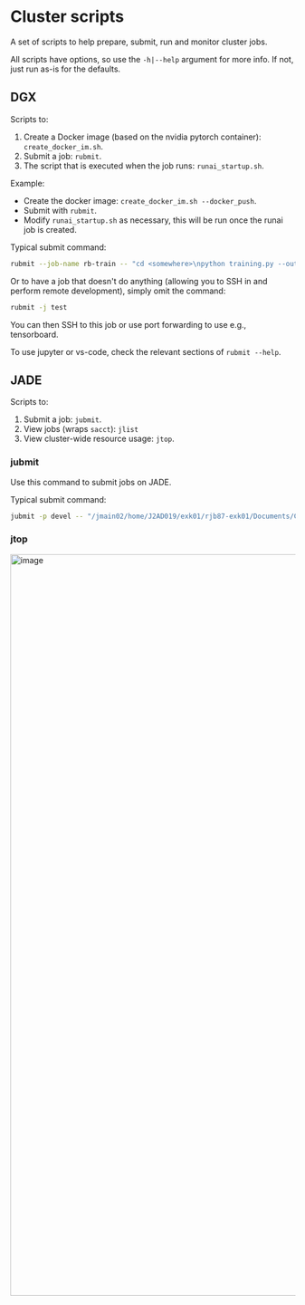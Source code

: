 # Cluster scripts

A set of scripts to help prepare, submit, run and monitor cluster jobs.

All scripts have options, so use the `-h|--help` argument for more info. If not, just run as-is for the defaults.

## DGX

Scripts to:

1. Create a Docker image (based on the nvidia pytorch container): `create_docker_im.sh`.
2. Submit a job: `rubmit`.
3. The script that is executed when the job runs: `runai_startup.sh`.

Example:

- Create the docker image: `create_docker_im.sh --docker_push`.
- Submit with `rubmit`.
- Modify `runai_startup.sh` as necessary, this will be run once the runai job is created.

Typical submit command:

```bash
rubmit --job-name rb-train -- "cd <somewhere>\npython training.py --output_model model.pt"
```

Or to have a job that doesn't do anything (allowing you to SSH in and perform remote development), simply omit the command:

```bash
rubmit -j test
```

You can then SSH to this job or use port forwarding to use e.g., tensorboard.

To use jupyter or vs-code, check the relevant sections of `rubmit --help`.

## JADE

Scripts to:

1. Submit a job: `jubmit`.
2. View jobs (wraps `sacct`): `jlist`
3. View cluster-wide resource usage: `jtop`.

### jubmit

Use this command to submit jobs on JADE.

Typical submit command:

```bash
jubmit -p devel -- "/jmain02/home/J2AD019/exk01/rjb87-exk01/Documents/Code/miniconda/envs/py3.11/bin/python VertSeg/instance_segmentation.py -i False"
```

### jtop
<img width="1310" alt="image" src="https://user-images.githubusercontent.com/33289025/200618471-f3c6de7d-07ab-4fef-8f16-79217112d72f.png">
